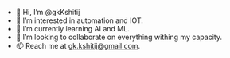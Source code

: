 - 👋 Hi, I’m @gkKshitij
- 👀 I’m interested in automation and IOT.
- 🌱 I’m currently learning AI and ML.
- 💞️ I’m looking to collaborate on everything withing my capacity.
- 📫 Reach me at gk.kshitij@gmail.com.

<!---
gkKshitij/gkKshitij is a ✨ special ✨ repository because its `README.md` (this file) appears on your GitHub profile.
You can click the Preview link to take a look at your changes.
--->
